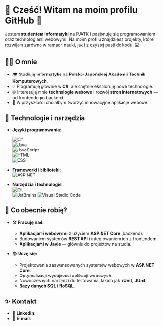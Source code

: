 # 👋 Cześć! Witam na moim profilu GitHub 🚀

Jestem **studentem informatyki** na PJATK i pasjonuję się programowaniem oraz technologiami webowymi. Na moim profilu znajdziesz projekty, które rozwijam zarówno w ramach nauki, jak i z czystej pasji do kodu! 💻



## 👨‍💻 O mnie

- 🎓 Studiuję **informatykę** na **Polsko-Japońskiej Akademii Technik Komputerowych**.  
- 💡 Programuję głównie w **C#**, ale chętnie eksploruję nowe technologie.
- 🌐 Interesują mnie **technologie webowe** i rozwój **stron internetowych** — od frontendu po backend.  
- 🎯 W przyszłości chciałbym tworzyć innowacyjne aplikacje webowe.  



## 🔧 Technologie i narzędzia

- **Języki programowania**: 
 
  ![C#](https://img.shields.io/badge/-C%23-239120?logo=csharp&logoColor=white&style=flat-square)  
  ![Java](https://img.shields.io/badge/-Java-007396?logo=java&logoColor=white&style=flat-square)  
  ![JavaScript](https://img.shields.io/badge/-JavaScript-F7DF1E?logo=javascript&logoColor=black&style=flat-square)  
  ![HTML](https://img.shields.io/badge/-HTML5-E34F26?logo=html5&logoColor=white&style=flat-square)  
  ![CSS](https://img.shields.io/badge/-CSS3-1572B6?logo=css3&logoColor=white&style=flat-square)  

- **Frameworki i biblioteki**:  
  ![ASP.NET](https://img.shields.io/badge/-ASP.NET-512BD4?logo=dotnet&logoColor=white&style=flat-square)   

- **Narzędzia i technologie**:  
  ![Git](https://img.shields.io/badge/-Git-F05032?logo=git&logoColor=white&style=flat-square)  
  ![JetBrains](https://img.shields.io/badge/-Visual%20Studio-5C2D91?logo=visualstudio&logoColor=white&style=flat-square)
  ![Visual Studio Code](https://img.shields.io/badge/-VS%20Code-007ACC?logo=visualstudiocode&logoColor=white&style=flat-square)  


## 🌱 Co obecnie robię?

- 🛠️ **Pracuję nad:**  
  - **Aplikacjami webowymi** z użyciem **ASP.NET Core** (backend). 
  - Budowaniem systemów **REST API** i integrowaniem ich z frontendem.    
  - **Aplikacjami w Javie** — głównie do projektów na studia.

- 📚 **Uczę się:**  
  - Projektowania zaawansowanych systemów webowych w **ASP.NET Core**. 
  - Optymalizacji wydajności aplikacji webowych.  
  - Nowoczesnych narzędzi do testowania, takich jak **xUnit**, **JUnit**. 
  - **Bazy danych SQL i NoSQL**.

## ✨ Kontakt

- 💼 **LinkedIn**:   
- 📧 **E-mail**:  


